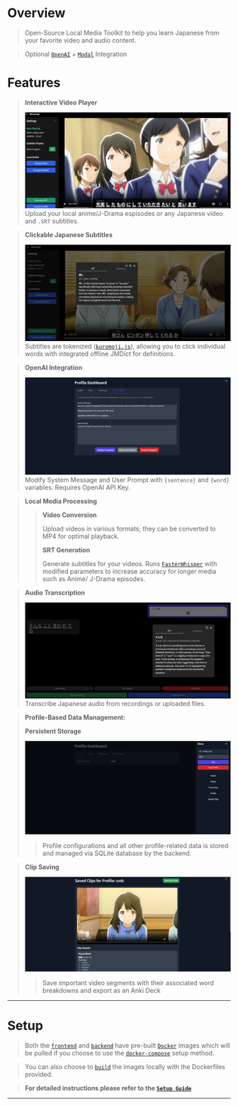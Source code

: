 # Overview

> Open-Source Local Media Toolkit to help you learn Japanese from your favorite video and audio content.

> Optional [`OpenAI`](https://platform.openai.com/docs/overview) + [`Modal`](https://modal.com) Integration

# Features

> **Interactive Video Player**
>
> ![alt-text](example_imgs/player.png)
> Upload your local anime/J-Drama espisodes or any Japanese video and `.SRT` subtitles.

> **Clickable Japanese Subtitles**
>
> ![alt-text](example_imgs/word_dialog.png)
> Subtitles are tokenized ([`kuromoji.js`](https://github.com/takuyaa/kuromoji.js)), allowing you to click individual words with
> integrated offline JMDict for definitions.

> **OpenAI Integration**
>
> ![alt-text](example_imgs/gpt_template.png)
> Modify System Message and User Prompt with `{sentence}` and `{word}` variables.
> Requires OpenAI API Key.

> **Local Media Processing**
>
> > **Video Conversion**
> >
> > Upload videos in various formats; they can be converted to MP4 for optimal playback.
> >
> > **SRT Generation**
> >
> > Generate subtitles for your videos. Runs [`FasterWhisper`](https://github.com/SYSTRAN/faster-whisper) with modified parameters to increase accuracy for longer media such as Anime/ J-Drama episodes.

> **Audio Transcription**
>
> ![alt-text](example_imgs/transcription.png)
> Transcribe Japanese audio from recordings or uploaded files.

> **Profile-Based Data Management:**
>
> **Persistent Storage**
>
> ![alt-img](example_imgs/profile.png)
>
> > Profile configurations and all other profile-related data is stored and managed via SQLite database by the backend.

> **Clip Saving**
>
> ![alt-img](example_imgs/clips.png)
>
> > Save important video segments with their associated word breakdowns and export as an Anki Deck

---

# Setup

> Both the [`frontend`](https://github.com/svdC1/mirumoji_open_front) and [`backend`](https://github.com/svdC1/mirumoji_open_api) have pre-built [`Docker`](https://www.docker.com/) images which will be pulled if you choose to use the [`docker-compose`](https://docs.docker.com/compose/) setup method.

> You can also choose to [`build`](https://docs.docker.com/build/) the images locally with the Dockerfiles provided.

> **For detailed instructions please refer to the [`Setup Guide`](https://github.com/svdC1/mirumoji/wiki/Setup-Guide)**

---
